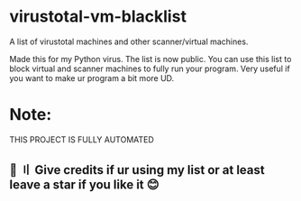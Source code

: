 # virustotal-vm-blacklist
A list of virustotal machines and other scanner/virtual machines.

Made this for my Python virus.
The list is now public. You can use this list to block virtual and scanner machines to fully run your program. Very useful if you want to make ur program a bit more UD.

# Note:
THIS PROJECT IS FULLY AUTOMATED

## 🌟 〢 Give credits if ur using my list or at least leave a star if you like it 😊 ##

